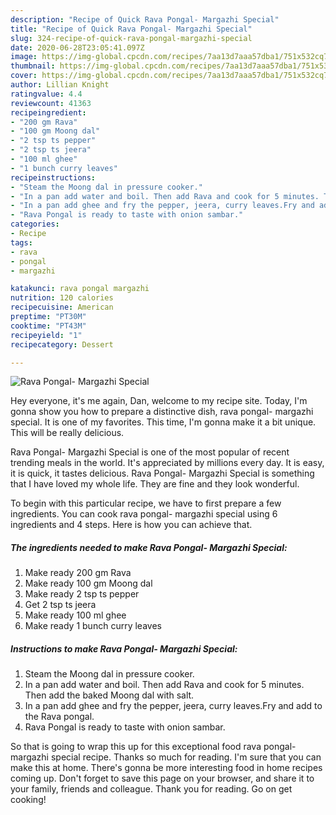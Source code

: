 ```yaml
---
description: "Recipe of Quick Rava Pongal- Margazhi Special"
title: "Recipe of Quick Rava Pongal- Margazhi Special"
slug: 324-recipe-of-quick-rava-pongal-margazhi-special
date: 2020-06-28T23:05:41.097Z
image: https://img-global.cpcdn.com/recipes/7aa13d7aaa57dba1/751x532cq70/rava-pongal-margazhi-special-recipe-main-photo.jpg
thumbnail: https://img-global.cpcdn.com/recipes/7aa13d7aaa57dba1/751x532cq70/rava-pongal-margazhi-special-recipe-main-photo.jpg
cover: https://img-global.cpcdn.com/recipes/7aa13d7aaa57dba1/751x532cq70/rava-pongal-margazhi-special-recipe-main-photo.jpg
author: Lillian Knight
ratingvalue: 4.4
reviewcount: 41363
recipeingredient:
- "200 gm Rava"
- "100 gm Moong dal"
- "2 tsp ts pepper"
- "2 tsp ts jeera"
- "100 ml ghee"
- "1 bunch curry leaves"
recipeinstructions:
- "Steam the Moong dal in pressure cooker."
- "In a pan add water and boil. Then add Rava and cook for 5 minutes. Then add the baked Moong dal with salt."
- "In a pan add ghee and fry the pepper, jeera, curry leaves.Fry and add to the Rava pongal."
- "Rava Pongal is ready to taste with onion sambar."
categories:
- Recipe
tags:
- rava
- pongal
- margazhi

katakunci: rava pongal margazhi 
nutrition: 120 calories
recipecuisine: American
preptime: "PT30M"
cooktime: "PT43M"
recipeyield: "1"
recipecategory: Dessert

---
```



![Rava Pongal- Margazhi Special](https://img-global.cpcdn.com/recipes/7aa13d7aaa57dba1/751x532cq70/rava-pongal-margazhi-special-recipe-main-photo.jpg)

Hey everyone, it's me again, Dan, welcome to my recipe site. Today, I'm gonna show you how to prepare a distinctive dish, rava pongal- margazhi special. It is one of my favorites. This time, I'm gonna make it a bit unique. This will be really delicious.

Rava Pongal- Margazhi Special is one of the most popular of recent trending meals in the world. It's appreciated by millions every day. It is easy, it is quick, it tastes delicious. Rava Pongal- Margazhi Special is something that I have loved my whole life. They are fine and they look wonderful.




To begin with this particular recipe, we have to first prepare a few ingredients. You can cook rava pongal- margazhi special using 6 ingredients and 4 steps. Here is how you can achieve that.

<!--inarticleads1-->

##### The ingredients needed to make Rava Pongal- Margazhi Special:

1. Make ready 200 gm Rava
1. Make ready 100 gm Moong dal
1. Make ready 2 tsp ts pepper
1. Get 2 tsp ts jeera
1. Make ready 100 ml ghee
1. Make ready 1 bunch curry leaves




<!--inarticleads2-->

##### Instructions to make Rava Pongal- Margazhi Special:

1. Steam the Moong dal in pressure cooker.
1. In a pan add water and boil. Then add Rava and cook for 5 minutes. Then add the baked Moong dal with salt.
1. In a pan add ghee and fry the pepper, jeera, curry leaves.Fry and add to the Rava pongal.
1. Rava Pongal is ready to taste with onion sambar.




So that is going to wrap this up for this exceptional food rava pongal- margazhi special recipe. Thanks so much for reading. I'm sure that you can make this at home. There's gonna be more interesting food in home recipes coming up. Don't forget to save this page on your browser, and share it to your family, friends and colleague. Thank you for reading. Go on get cooking!
